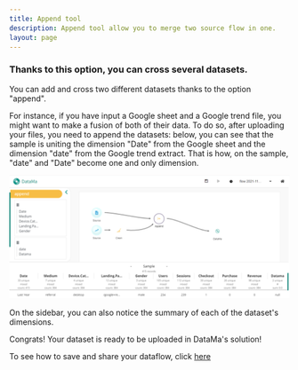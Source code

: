 ```yaml
---
title: Append tool
description: Append tool allow you to merge two source flow in one.
layout: page
---
```


### Thanks to this option, you can cross several datasets.


You can add and cross two different datasets thanks to the option "append".


For instance, if you have input a Google sheet and a Google trend file, you might want to make a fusion of both of their data. To do so, after uploading your files, you need to append the datasets: below, you can see that the sample is uniting the dimension "Date" from the Google sheet and the dimension "date" from the Google trend extract. That is how, on the sample, "date" and "Date" become one and only dimension.

![Append ui](images/Appendstep1.png)

On the sidebar, you can also notice the summary of each of the dataset's dimensions.

Congrats! Your dataset is ready to be uploaded in DataMa's solution!

To see how to save and share your dataflow, click [here]({{site.url}}/{{site.baseurl}}/prep/header/Saving_and_sharing.html)

